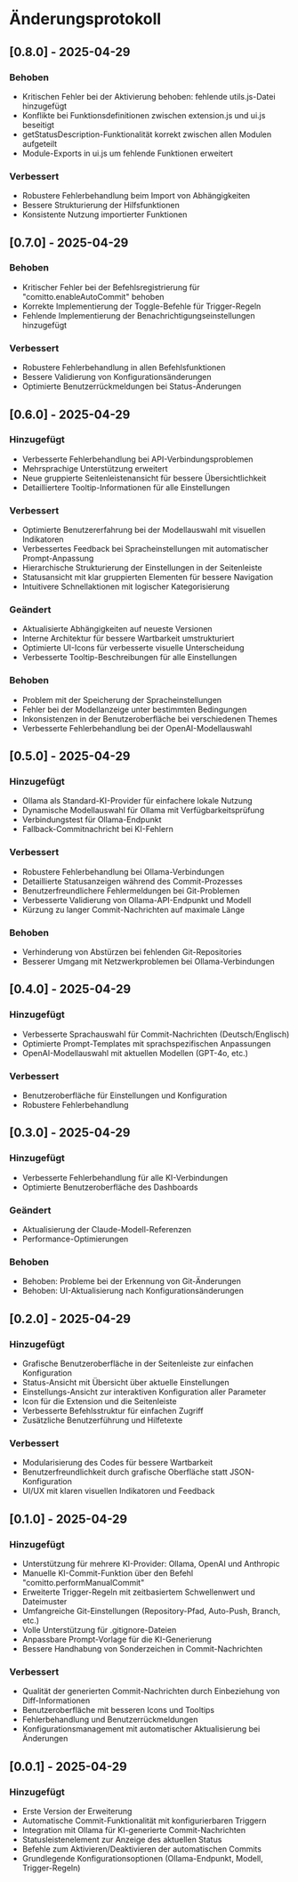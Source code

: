 # Änderungsprotokoll

## [0.8.0] - 2025-04-29

### Behoben
- Kritischen Fehler bei der Aktivierung behoben: fehlende utils.js-Datei hinzugefügt
- Konflikte bei Funktionsdefinitionen zwischen extension.js und ui.js beseitigt
- getStatusDescription-Funktionalität korrekt zwischen allen Modulen aufgeteilt
- Module-Exports in ui.js um fehlende Funktionen erweitert

### Verbessert
- Robustere Fehlerbehandlung beim Import von Abhängigkeiten
- Bessere Strukturierung der Hilfsfunktionen
- Konsistente Nutzung importierter Funktionen

## [0.7.0] - 2025-04-29

### Behoben
- Kritischer Fehler bei der Befehlsregistrierung für "comitto.enableAutoCommit" behoben
- Korrekte Implementierung der Toggle-Befehle für Trigger-Regeln
- Fehlende Implementierung der Benachrichtigungseinstellungen hinzugefügt

### Verbessert
- Robustere Fehlerbehandlung in allen Befehlsfunktionen
- Bessere Validierung von Konfigurationsänderungen
- Optimierte Benutzerrückmeldungen bei Status-Änderungen

## [0.6.0] - 2025-04-29

### Hinzugefügt
- Verbesserte Fehlerbehandlung bei API-Verbindungsproblemen
- Mehrsprachige Unterstützung erweitert
- Neue gruppierte Seitenleistenansicht für bessere Übersichtlichkeit
- Detailliertere Tooltip-Informationen für alle Einstellungen

### Verbessert
- Optimierte Benutzererfahrung bei der Modellauswahl mit visuellen Indikatoren
- Verbessertes Feedback bei Spracheinstellungen mit automatischer Prompt-Anpassung
- Hierarchische Strukturierung der Einstellungen in der Seitenleiste
- Statusansicht mit klar gruppierten Elementen für bessere Navigation
- Intuitivere Schnellaktionen mit logischer Kategorisierung

### Geändert
- Aktualisierte Abhängigkeiten auf neueste Versionen
- Interne Architektur für bessere Wartbarkeit umstrukturiert
- Optimierte UI-Icons für verbesserte visuelle Unterscheidung
- Verbesserte Tooltip-Beschreibungen für alle Einstellungen

### Behoben
- Problem mit der Speicherung der Spracheinstellungen
- Fehler bei der Modellanzeige unter bestimmten Bedingungen
- Inkonsistenzen in der Benutzeroberfläche bei verschiedenen Themes
- Verbesserte Fehlerbehandlung bei der OpenAI-Modellauswahl

## [0.5.0] - 2025-04-29

### Hinzugefügt
- Ollama als Standard-KI-Provider für einfachere lokale Nutzung
- Dynamische Modellauswahl für Ollama mit Verfügbarkeitsprüfung
- Verbindungstest für Ollama-Endpunkt
- Fallback-Commitnachricht bei KI-Fehlern

### Verbessert
- Robustere Fehlerbehandlung bei Ollama-Verbindungen
- Detaillierte Statusanzeigen während des Commit-Prozesses
- Benutzerfreundlichere Fehlermeldungen bei Git-Problemen
- Verbesserte Validierung von Ollama-API-Endpunkt und Modell
- Kürzung zu langer Commit-Nachrichten auf maximale Länge

### Behoben
- Verhinderung von Abstürzen bei fehlenden Git-Repositories
- Besserer Umgang mit Netzwerkproblemen bei Ollama-Verbindungen

## [0.4.0] - 2025-04-29

### Hinzugefügt
- Verbesserte Sprachauswahl für Commit-Nachrichten (Deutsch/Englisch)
- Optimierte Prompt-Templates mit sprachspezifischen Anpassungen
- OpenAI-Modellauswahl mit aktuellen Modellen (GPT-4o, etc.)

### Verbessert
- Benutzeroberfläche für Einstellungen und Konfiguration
- Robustere Fehlerbehandlung

## [0.3.0] - 2025-04-29

### Hinzugefügt
- Verbesserte Fehlerbehandlung für alle KI-Verbindungen
- Optimierte Benutzeroberfläche des Dashboards

### Geändert
- Aktualisierung der Claude-Modell-Referenzen
- Performance-Optimierungen

### Behoben
- Behoben: Probleme bei der Erkennung von Git-Änderungen
- Behoben: UI-Aktualisierung nach Konfigurationsänderungen

## [0.2.0] - 2025-04-29

### Hinzugefügt
- Grafische Benutzeroberfläche in der Seitenleiste zur einfachen Konfiguration
- Status-Ansicht mit Übersicht über aktuelle Einstellungen
- Einstellungs-Ansicht zur interaktiven Konfiguration aller Parameter
- Icon für die Extension und die Seitenleiste
- Verbesserte Befehlsstruktur für einfachen Zugriff
- Zusätzliche Benutzerführung und Hilfetexte

### Verbessert
- Modularisierung des Codes für bessere Wartbarkeit
- Benutzerfreundlichkeit durch grafische Oberfläche statt JSON-Konfiguration
- UI/UX mit klaren visuellen Indikatoren und Feedback

## [0.1.0] - 2025-04-29

### Hinzugefügt
- Unterstützung für mehrere KI-Provider: Ollama, OpenAI und Anthropic
- Manuelle KI-Commit-Funktion über den Befehl "comitto.performManualCommit"
- Erweiterte Trigger-Regeln mit zeitbasiertem Schwellenwert und Dateimuster
- Umfangreiche Git-Einstellungen (Repository-Pfad, Auto-Push, Branch, etc.)
- Volle Unterstützung für .gitignore-Dateien
- Anpassbare Prompt-Vorlage für die KI-Generierung
- Bessere Handhabung von Sonderzeichen in Commit-Nachrichten

### Verbessert
- Qualität der generierten Commit-Nachrichten durch Einbeziehung von Diff-Informationen
- Benutzeroberfläche mit besseren Icons und Tooltips
- Fehlerbehandlung und Benutzerrückmeldungen
- Konfigurationsmanagement mit automatischer Aktualisierung bei Änderungen

## [0.0.1] - 2025-04-29

### Hinzugefügt
- Erste Version der Erweiterung
- Automatische Commit-Funktionalität mit konfigurierbaren Triggern
- Integration mit Ollama für KI-generierte Commit-Nachrichten
- Statusleistenelement zur Anzeige des aktuellen Status
- Befehle zum Aktivieren/Deaktivieren der automatischen Commits
- Grundlegende Konfigurationsoptionen (Ollama-Endpunkt, Modell, Trigger-Regeln) 